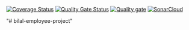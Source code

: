 <a href='https://coveralls.io/github/ObaidNaqi/bilal-employee-project?branch=main'><img src='https://coveralls.io/repos/github/ObaidNaqi/bilal-employee-project/badge.svg?branch=main' alt='Coverage Status' /></a>
[![Quality Gate Status](https://sonarcloud.io/api/project_badges/measure?project=ObaidNaqi_bilal-employee-project&metric=alert_status)](https://sonarcloud.io/summary/new_code?id=ObaidNaqi_bilal-employee-project)
[![Quality gate](https://sonarcloud.io/api/project_badges/quality_gate?project=ObaidNaqi_bilal-employee-project)](https://sonarcloud.io/summary/new_code?id=ObaidNaqi_bilal-employee-project)
[![SonarCloud](https://sonarcloud.io/images/project_badges/sonarcloud-white.svg)](https://sonarcloud.io/summary/new_code?id=ObaidNaqi_bilal-employee-project)



"# bilal-employee-project" 
